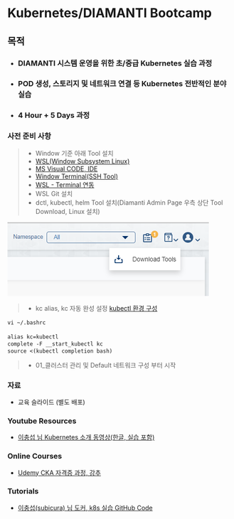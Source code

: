 # Kubernetes/DIAMANTI Bootcamp

## 목적

- ### DIAMANTI 시스템 운영을 위한 초/중급 Kubernetes 실습 과정
- ### POD 생성, 스토리지 및 네트워크 연결 등 Kubernetes 전반적인 분야 실습
- ### 4 Hour + 5 Days 과정

### 사전 준비 사항
> * Window 기준 아래 Tool 설치
> * [WSL(Window Subsystem Linux)](https://webdir.tistory.com/541)
> * [MS Visual CODE, IDE](https://webnautes.tistory.com/1197)
> * [Window Terminal(SSH Tool)](https://lts0606.tistory.com/341)
> * [WSL - Terminal 연동](https://docs.microsoft.com/ko-kr/windows/terminal/)
> * WSL Git 설치
> * dctl, kubectl, helm Tool 설치(Diamanti Admin Page 우측 상단 Tool Download, Linux 설치)

![Tool](./200707DctlTool.png)

> * kc alias, kc 자동 완성 설정 [kubectl 환경 구성](https://kubernetes.io/ko/docs/reference/kubectl/cheatsheet/)

```
vi ~/.bashrc 

alias kc=kubectl
complete -F __start_kubectl kc
source <(kubectl completion bash)
```

> * 01_클러스터 관리 및 Default 네트워크 구성 부터 시작

### 자료

* 교육 슬라이드 (별도 배포)  

### Youtube Resources
* [이충섭 님 Kubernetes 소개 동영상(한글, 실습 포함)](https://youtu.be/WxzWXqTNdlw)

### Online Courses
* [Udemy CKA 자격증 과정, 강추](https://www.udemy.com/course/certified-kubernetes-administrator-with-practice-tests)


### Tutorials
* [이충섭(subicura) 님 도커, k8s 실습 GitHub Code](https://github.com/subicura/workshop-k8s-basic)
